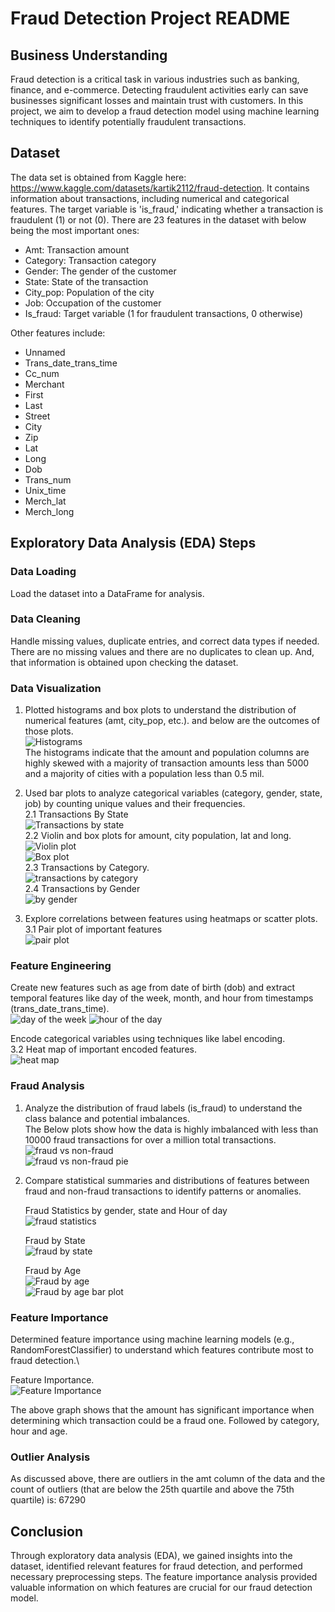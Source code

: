 # Fraud Detection Project README

## Business Understanding

Fraud detection is a critical task in various industries such as banking, finance, and e-commerce. Detecting fraudulent activities early can save businesses significant losses and maintain trust with customers. In this project, we aim to develop a fraud detection model using machine learning techniques to identify potentially fraudulent transactions.

## Dataset

The data set is obtained from Kaggle here: <https://www.kaggle.com/datasets/kartik2112/fraud-detection>. It contains information about transactions, including numerical and categorical features. The target variable is 'is_fraud,' indicating whether a transaction is fraudulent (1) or not (0). There are 23 features in the dataset with below being the most important ones:

- Amt: Transaction amount
- Category: Transaction category
- Gender: The gender of the customer
- State: State of the transaction
- City_pop: Population of the city
- Job: Occupation of the customer
- Is_fraud: Target variable (1 for fraudulent transactions, 0 otherwise)

Other features include:

- Unnamed
- Trans_date_trans_time  
- Cc_num
- Merchant
- First
- Last
- Street
- City
- Zip
- Lat
- Long
- Dob
- Trans_num
- Unix_time
- Merch_lat
- Merch_long

## Exploratory Data Analysis (EDA) Steps

### Data Loading

Load the dataset into a DataFrame for analysis.

### Data Cleaning

Handle missing values, duplicate entries, and correct data types if needed. There are no missing values and there are no duplicates to clean up. And, that information is obtained upon checking the dataset.

### Data Visualization

1. Plotted histograms and box plots to understand the distribution of numerical features (amt, city_pop, etc.). and below are the outcomes of those plots.\
![Histograms](Images/histograms.png)\
The histograms indicate that the amount and population columns are highly skewed with a majority of transaction amounts less than 5000 and a majority of cities with a population less than 0.5 mil.

2. Used bar plots to analyze categorical variables (category, gender, state, job) by counting unique values and their frequencies.\
2.1 Transactions By State\
![Transactions by state](<Images/transaction count by state.png>)\
2.2 Violin and box plots for amount, city population, lat and long.\
![Violin plot](<Images/violin plots.png>)\
![Box plot](<Images/box plots.png>)\
2.3 Transactions by Category.\
![transactions by category](<Images/transactions by Category.png>)\
2.4 Transactions by Gender\
![by gender](<Images/fraud vs gender.png>)

3. Explore correlations between features using heatmaps or scatter plots.\
3.1 Pair plot of important features\
![pair plot](<Images/pair plot.png>)

### Feature Engineering

Create new features such as age from date of birth (dob) and extract temporal features like day of the week, month, and hour from timestamps (trans_date_trans_time).\
![day of the week](<Images/day of week count.png>)
![hour of the day](<Images/hour of day count.png>)

Encode categorical variables using techniques like label encoding.\
3.2 Heat map of important encoded features.\
![heat map](<Images/heat map.png>)

### Fraud Analysis

1. Analyze the distribution of fraud labels (is_fraud) to understand the class balance and potential imbalances.\
The Below plots show how the data is highly imbalanced with less than 10000 fraud transactions for over a million total transactions.\
![fraud vs non-fraud](<Images/fraud vs non-fraud total.png>)\
![fraud vs non-fraud pie](<Images/fraud vs non-fraud total pie.png>)

2. Compare statistical summaries and distributions of features between fraud and non-fraud transactions to identify patterns or anomalies.

    Fraud Statistics by gender, state and Hour of day\
![fraud statistics](<Images/fraud statistics.png>)

    Fraud by State\
![fraud by state](<Images/fraud statistics by state.png>)

    Fraud by Age\
![Fraud by age](<Images/fraud statistics by age.png>)\
![Fraud by age bar plot](<Images/fraud statistics by age - bar plot.png>)

### Feature Importance

Determined feature importance using machine learning models (e.g., RandomForestClassifier) to understand which features contribute most to fraud detection.\

Feature Importance.\
![Feature Importance](<Images/feature importance.png>)

The above graph shows that the amount has significant importance when determining which transaction could be a fraud one. Followed by category, hour and age.

### Outlier Analysis

As discussed above, there are outliers in the amt column of the data and the count of outliers (that are below the 25th quartile and above the 75th quartile) is: 67290

## Conclusion

Through exploratory data analysis (EDA), we gained insights into the dataset, identified relevant features for fraud detection, and performed necessary preprocessing steps. The feature importance analysis provided valuable information on which features are crucial for our fraud detection model.
